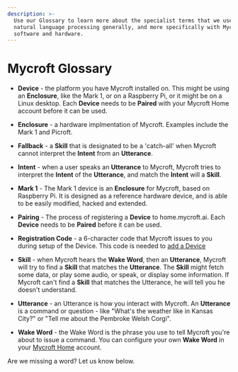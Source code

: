 ```yaml
---
description: >-
  Use our Glossary to learn more about the specialist terms that we use in
  natural language processing generally, and more specifically with Mycroft
  software and hardware.
---
```


# Mycroft Glossary

* **Device** - the platform you have Mycroft installed on. This might be using an **Enclosure**, like the Mark 1, or on a Raspberry Pi, or it might be on a Linux desktop. Each **Device**  needs to be **Paired** with your Mycroft Home account before it can be used.

* **Enclosure** - a hardware implmentation of Mycroft. Examples include the Mark 1 and Picroft.

* **Fallback** - a **Skill** that is designated to be a 'catch-all' when Mycroft cannot interpret the **Intent** from an **Utterance**.

* **Intent** - when a user speaks an **Utterance** to Mycroft, Mycroft tries to interpret the **Intent** of the **Utterance**, and match the **Intent** will a **Skill**.

* **Mark 1** - The Mark 1 device is an **Enclosure** for Mycroft, based on Raspberry Pi. It is designed as a reference hardware device, and is able to be easily modified, hacked and extended.

* **Pairing** - The process of registering a **Device** to home.mycroft.ai. Each **Device** needs to be **Paired** before it can be used.

* **Registration Code** - a 6-character code that Mycroft issues to you during setup of the Device. This code is needed to [add a Device](http://mycroft.ai/documentation/home-mycroft-ai-pairing/)

* **Skill** - when Mycroft hears the **Wake Word**, then an **Utterance**, Mycroft will try to find a **Skill** that matches the **Utterance**. The **Skill** might fetch some data, or play some audio, or speak, or display some information. If Mycroft can't find a **Skill** that matches the Utterance, he will tell you he doesn't understand.

* **Utterance** - an Utterance is how you interact with Mycroft. An **Utterance** is a command or question -  like "What's the weather like in Kansas City?" or "Tell me about the Pembroke Welsh Corgi".

* **Wake Word** - the Wake Word is the phrase you use to tell Mycroft you're about to issue a command. You can configure your own **Wake Word** in your [Mycroft Home](https://home.mycroft.ai) account.

Are we missing a word? Let us know below.
